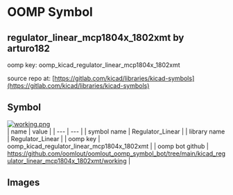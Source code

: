 # OOMP Symbol  
## regulator_linear_mcp1804x_1802xmt  by arturo182  
  
oomp key: oomp_kicad_regulator_linear_mcp1804x_1802xmt  
  
source repo at: [https://gitlab.com/kicad/libraries/kicad-symbols](https://gitlab.com/kicad/libraries/kicad-symbols)  
## Symbol  
  
[![working.png](working_600.png)](working.png)  
| name | value | 
| --- | --- | 
| symbol name | Regulator_Linear | 
| library name | Regulator_Linear | 
| oomp key | oomp_kicad_regulator_linear_mcp1804x_1802xmt | 
| oomp bot github | https://github.com/oomlout/oomlout_oomp_symbol_bot/tree/main/kicad_regulator_linear_mcp1804x_1802xmt/working | 
## Images  
